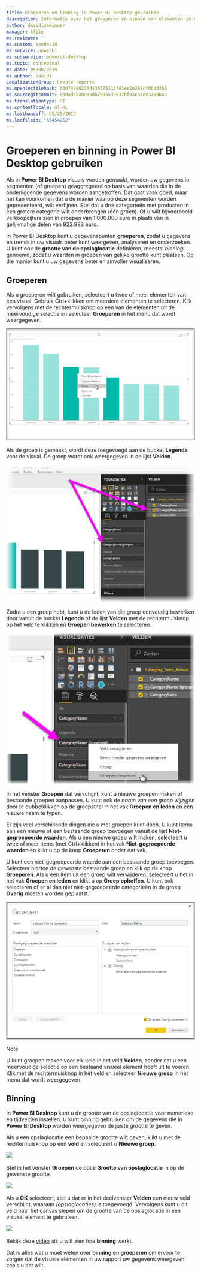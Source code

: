 ```yaml
---
title: Groeperen en binning in Power BI Desktop gebruiken
description: Informatie over het groeperen en binnen van elementen in Power BI Desktop
author: davidiseminger
manager: kfile
ms.reviewer: ''
ms.custom: seodec18
ms.service: powerbi
ms.subservice: powerbi-desktop
ms.topic: conceptual
ms.date: 05/08/2019
ms.author: davidi
LocalizationGroup: Create reports
ms.openlocfilehash: b8d742e9238d438775115fd1ee2e287cf0ba0388
ms.sourcegitcommit: 60dad5aa0d85db790553e537bf8ac34ee3289ba3
ms.translationtype: HT
ms.contentlocale: nl-NL
ms.lasthandoff: 05/29/2019
ms.locfileid: "65454252"
---
```

# <a name="use-grouping-and-binning-in-power-bi-desktop"></a>Groeperen en binning in Power BI Desktop gebruiken
Als in **Power BI Desktop** visuals worden gemaakt, worden uw gegevens in segmenten (of groepen) geaggregeerd op basis van waarden die in de onderliggende gegevens worden aangetroffen. Dat gaat vaak goed, maar het kan voorkomen dat u de manier waarop deze segmenten worden gepresenteerd, wilt verfijnen. Stel dat u drie categorieën met producten in één grotere categorie wilt onderbrengen (één *groep*). Of u wilt bijvoorbeeld verkoopcijfers zien in groepen van 1.000.000 euro in plaats van in gelijkmatige delen van 923.983 euro.

In Power BI Desktop kunt u gegevenspunten **groeperen**, zodat u gegevens en trends in uw visuals beter kunt weergeven, analyseren en onderzoeken. U kunt ook de **grootte van de opslaglocatie** definiëren, meestal *binning* genoemd, zodat u waarden in groepen van gelijke grootte kunt plaatsen. Op die manier kunt u uw gegevens beter en zinvoller visualiseren.

## <a name="using-grouping"></a>Groeperen
Als u groeperen wilt gebruiken, selecteert u twee of meer elementen van een visual. Gebruik Ctrl+klikken om meerdere elementen te selecteren. Klik vervolgens met de rechtermuisknop op een van de elementen uit de meervoudige selectie en selecteer **Groeperen** in het menu dat wordt weergegeven.

![](media/desktop-grouping-and-binning/grouping-binning_1.png)

Als de groep is gemaakt, wordt deze toegevoegd aan de bucket **Legenda** voor de visual. De groep wordt ook weergegeven in de lijst **Velden**.

![](media/desktop-grouping-and-binning/grouping-binning_2.png)

Zodra u een groep hebt, kunt u de leden van die groep eenvoudig bewerken door vanuit de bucket **Legenda** of de lijst **Velden** met de rechtermuisknop op het veld te klikken en **Groepen bewerken** te selecteren.

![](media/desktop-grouping-and-binning/grouping-binning_3.png)

In het venster **Groepen** dat verschijnt, kunt u nieuwe groepen maken of bestaande groepen aanpassen. U kunt ook de *naam van een groep wijzigen* door te dubbelklikken op de groepstitel in het vak **Groepen en leden** en een nieuwe naam te typen.

Er zijn veel verschillende dingen die u met groepen kunt doen. U kunt items aan een nieuwe of een bestaande groep toevoegen vanuit de lijst **Niet-gegroepeerde waarden**. Als u een nieuwe groep wilt maken, selecteert u twee of meer items (met Ctrl+klikken) in het vak **Niet-gegroepeerde waarden** en klikt u op de knop **Groeperen** onder dat vak.

U kunt een niet-gegroepeerde waarde aan een bestaande groep toevoegen. Selecteer hiertoe de gewenste bestaande groep en klik op de knop **Groeperen**. Als u een item uit een groep wilt verwijderen, selecteert u het in het vak **Groepen en leden** en klikt u op **Groep opheffen**. U kunt ook selecteren of er al dan niet niet-gegroepeerde categorieën in de groep **Overig** moeten worden geplaatst.

![](media/desktop-grouping-and-binning/grouping-binning_4.png)

> [!NOTE]
> U kunt groepen maken voor elk veld in het veld **Velden**, zonder dat u een meervoudige selectie op een bestaand visueel element hoeft uit te voeren. Klik met de rechtermuisknop in het veld en selecteer **Nieuwe groep** in het menu dat wordt weergegeven.

## <a name="using-binning"></a>Binning
In **Power BI Desktop** kunt u de grootte van de opslaglocatie voor numerieke en tijdvelden instellen. U kunt binning gebruiken om de gegevens die in **Power BI Desktop** worden weergegeven de juiste grootte te geven.

Als u een opslaglocatie een bepaalde grootte wilt geven, klikt u met de rechtermuisknop op een **veld** en selecteert u **Nieuwe groep**.

![](media/desktop-grouping-and-binning/grouping-binning_5.png)

Stel in het venster **Groepen** de optie **Grootte van opslaglocatie** in op de gewenste grootte.

![](media/desktop-grouping-and-binning/grouping-binning_6.png)

Als u **OK** selecteert, ziet u dat er in het deelvenster **Velden** een nieuw veld verschijnt, waaraan *(opslaglocaties)* is toegevoegd. Vervolgens kunt u dit veld naar het canvas slepen om de grootte van de opslaglocatie in een visueel element te gebruiken.

![](media/desktop-grouping-and-binning/grouping-binning_7.png)

Bekijk deze [video](https://www.youtube.com/watch?v=BRvdZSfO0DY) als u wilt zien hoe **binning** werkt.

Dat is alles wat u moet weten over **binning** en **groeperen** om ervoor te zorgen dat de visuele elementen in uw rapport uw gegevens weergeven zoals u dat wilt.

